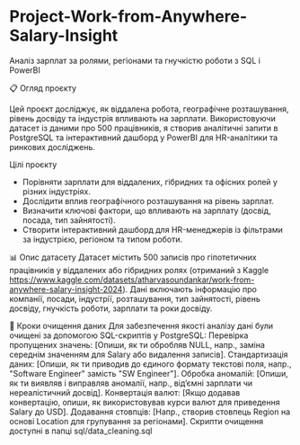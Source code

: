 # Project-Work-from-Anywhere-Salary-Insight
Аналіз зарплат за ролями, регіонами та гнучкістю роботи з SQL і PowerBI

📋 Огляд проєкту

Цей проєкт досліджує, як віддалена робота, географічне розташування, рівень досвіду та індустрія впливають на зарплати. 
Використовуючи датасет із даними про 500 працівників, я створив аналітичні запити в PostgreSQL та інтерактивний дашборд у PowerBI для HR-аналітики та ринкових досліджень.

Цілі проєкту

- Порівняти зарплати для віддалених, гібридних та офісних ролей у різних індустріях.
- Дослідити вплив географічного розташування на рівень зарплат.
- Визначити ключові фактори, що впливають на зарплату (досвід, посада, тип зайнятості).
- Створити інтерактивний дашборд для HR-менеджерів із фільтрами за індустрією, регіоном та типом роботи.

📊 Опис датасету
Датасет містить 500 записів про гіпотетичних працівників у віддалених або гібридних ролях (отриманий з Kaggle https://www.kaggle.com/datasets/atharvasoundankar/work-from-anywhere-salary-insight-2024). 
Дані включають інформацію про компанії, посади, індустрії, розташування, тип зайнятості, рівень досвіду, гнучкість роботи, зарплати та роки досвіду.

🧹 Кроки очищення даних
Для забезпечення якості аналізу дані були очищені за допомогою SQL-скриптів у PostgreSQL:
Перевірка пропущених значень: [Опиши, як ти обробляв NULL, напр., заміна середнім значенням для Salary або видалення записів].
Стандартизація даних: [Опиши, як ти приводив до єдиного формату текстові поля, напр., "Software Engineer" замість "SW Engineer"].
Обробка аномалій: [Опиши, як ти виявляв і виправляв аномалії, напр., від’ємні зарплати чи нереалістичний досвід].
Конвертація валют: [Якщо додавав конвертацію, опиши, як використовував курси валют для приведення Salary до USD].
Додавання стовпців: [Напр., створив стовпець Region на основі Location для групування за регіонами].
Скрипти очищення доступні в папці sql/data_cleaning.sql
